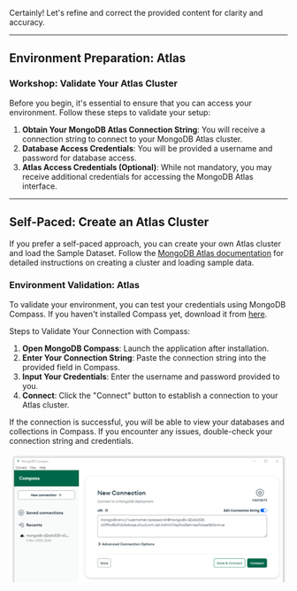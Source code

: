 Certainly! Let's refine and correct the provided content for clarity and accuracy.

---

## Environment Preparation: Atlas

### Workshop: Validate Your Atlas Cluster

Before you begin, it's essential to ensure that you can access your environment. Follow these steps to validate your setup:

1. **Obtain Your MongoDB Atlas Connection String**: You will receive a connection string to connect to your MongoDB Atlas cluster.
2. **Database Access Credentials**: You will be provided a username and password for database access.
3. **Atlas Access Credentials (Optional)**: While not mandatory, you may receive additional credentials for accessing the MongoDB Atlas interface.

---

## Self-Paced: Create an Atlas Cluster

If you prefer a self-paced approach, you can create your own Atlas cluster and load the Sample Dataset. Follow the [MongoDB Atlas documentation](https://www.mongodb.com/docs/atlas/getting-started/) for detailed instructions on creating a cluster and loading sample data.

### Environment Validation: Atlas

To validate your environment, you can test your credentials using MongoDB Compass. If you haven't installed Compass yet, download it from [here](https://www.mongodb.com/try/download/compass).

Steps to Validate Your Connection with Compass:

1. **Open MongoDB Compass**: Launch the application after installation.
2. **Enter Your Connection String**: Paste the connection string into the provided field in Compass.
3. **Input Your Credentials**: Enter the username and password provided to you.
4. **Connect**: Click the "Connect" button to establish a connection to your Atlas cluster.

If the connection is successful, you will be able to view your databases and collections in Compass. If you encounter any issues, double-check your connection string and credentials.

![compass](../../assets/images/compass.png)
